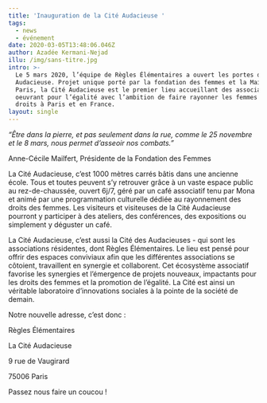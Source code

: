 ```yaml
---
title: 'Inauguration de la Cité Audacieuse '
tags:
  - news
  - événement
date: 2020-03-05T13:48:06.046Z
author: Azadée Kermani-Nejad
illu: /img/sans-titre.jpg
intro: >-
  Le 5 mars 2020, l’équipe de Règles Élémentaires a ouvert les portes de la Cité
  Audacieuse. Projet unique porté par la fondation des femmes et la Mairie de
  Paris, la Cité Audacieuse est le premier lieu accueillant des associations
  oeuvrant pour l’égalité avec l’ambition de faire rayonner les femmes et leurs
  droits à Paris et en France.
layout: single
---
```

_“Être dans la pierre, et pas seulement dans la rue, comme le 25 novembre et le 8 mars, nous permet d’asseoir nos combats.”_ 

Anne-Cécile Mailfert, Présidente de la Fondation des Femmes 



La Cité Audacieuse, c’est 1000 mètres carrés bâtis dans une ancienne école. Tous et toutes peuvent s’y retrouver grâce à un vaste espace public au rez-de-chaussée, ouvert 6j/7, géré par un café associatif tenu par Mona et animé par une programmation culturelle dédiée au rayonnement des droits des femmes. Les visiteurs et visiteuses de la Cité Audacieuse pourront y participer à des ateliers, des conférences, des expositions ou simplement y déguster un café. 



La Cité Audacieuse, c’est aussi la Cité des Audacieuses - qui sont les associations résidentes, dont Règles Élémentaires. Le lieu est pensé pour offrir des espaces conviviaux afin que les différentes associations se côtoient, travaillent en synergie et collaborent. Cet écosystème associatif favorise les synergies et l’émergence de projets nouveaux, impactants pour les droits des femmes et la promotion de l’égalité. La Cité est ainsi un véritable laboratoire d’innovations sociales à la pointe de la société de demain. 



Notre nouvelle adresse, c’est donc : 

Règles Élémentaires

La Cité Audacieuse

9 rue de Vaugirard

75006 Paris 



Passez nous faire un coucou !
